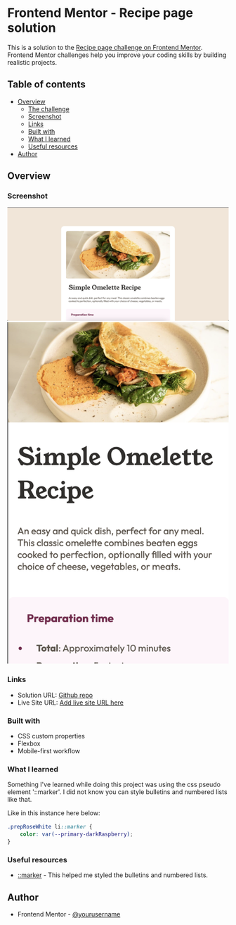 # Frontend Mentor - Recipe page solution

This is a solution to the [Recipe page challenge on Frontend Mentor](https://www.frontendmentor.io/challenges/recipe-page-KiTsR8QQKm). Frontend Mentor challenges help you improve your coding skills by building realistic projects. 

## Table of contents

- [Overview](#overview)
  - [The challenge](#the-challenge)
  - [Screenshot](#screenshot)
  - [Links](#links)
  - [Built with](#built-with)
  - [What I learned](#what-i-learned)
  - [Useful resources](#useful-resources)
- [Author](#author)


## Overview

### Screenshot

![](./assets/images/recipePage-desktop.png)
![](./assets/images/recipePage-mobile.png)

### Links

- Solution URL: [Github repo](https://github.com/michaelr47/Recipe-Page)
- Live Site URL: [Add live site URL here](https://your-live-site-url.com)

### Built with

- CSS custom properties
- Flexbox
- Mobile-first workflow

### What I learned

Something I've learned while doing this project was using the css pseudo element '::marker'. I did not know you can style bulletins and numbered lists like that.

Like in this instance here below:

```css
.prepRoseWhite li::marker {
    color: var(--primary-darkRaspberry);
}
```

### Useful resources

- [::marker](https://developer.mozilla.org/en-US/docs/Web/CSS/::marker) - This helped me styled the bulletins and numbered lists.


## Author
- Frontend Mentor - [@yourusername](https://www.frontendmentor.io/profile/michaelr47)